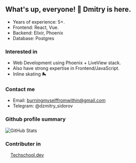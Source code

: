 ## What's up, everyone! 👋 Dmitry is here.
- Years of experience: 5+.
- Frontend: React, Vue.
- Backend: Elixir, Phoenix
- Database: Postgres

### Interested in
- Web Development using Phoenix + LiveView stack.
- Also have strong expertise in Frontend/JavaScript.
- Inline skating 🛼

### Contact me
- Email: burningmyselffromwithin@gmail.com
- Telegram: @dzmitry_sidorov

### Github profile summary
![GitHub Stats](https://github-readme-stats.vercel.app/api?username=dmitry-sidorov&theme=dark&show_icons=true&hide_border=true&count_private=true)

### Contributer in
<img src="https://ucarecdn.com/0c601611-edbf-4c11-a03c-b24460223e5e/" width="12"/> [Techschool.dev](https://github.com/danielbergholz/techschool.dev)
<!--
**dmitry-sidorov/dmitry-sidorov** is a ✨ _special_ ✨ repository because its `README.md` (this file) appears on your GitHub profile.

Here are some ideas to get you started:

- 🔭 I’m currently working on ...
- 🌱 I’m currently learning ...
- 👯 I’m looking to collaborate on ...
- 🤔 I’m looking for help with ...
- 💬 Ask me about ...
- 📫 How to reach me: ...
- 😄 Pronouns: ...
- ⚡ Fun fact: ...
-->
